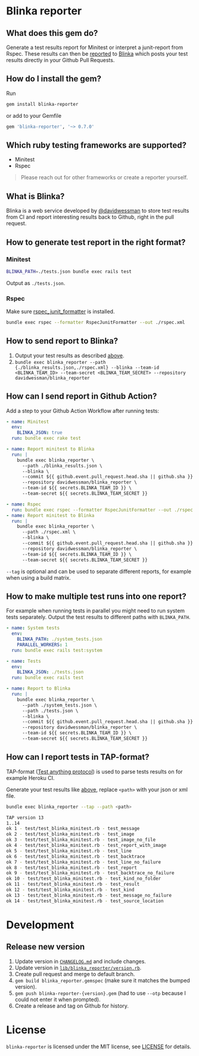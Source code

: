 # Blinka reporter

## What does this gem do?

Generate a test results report for Minitest or interpret a junit-report from Rspec.
These results can then be [reported](#how-to-send-report-to-blinka) to [Blinka](#what-is-blinka) which posts your test results directly in your Github Pull Requests.

## How do I install the gem?

Run

```sh
gem install blinka-reporter
```

or add to your Gemfile

```ruby
gem 'blinka-reporter', '~> 0.7.0'
```

## Which ruby testing frameworks are supported?

- Minitest
- Rspec

> Please reach out for other frameworks or create a reporter yourself.

## What is Blinka?

Blinka is a web service developed by [@davidwessman](https://github.com/davidwessman) to store test results from CI and report interesting results back to Github, right in the pull request.

## How to generate test report in the right format?

### Minitest

```sh
BLINKA_PATH=./tests.json bundle exec rails test
```

Output as `./tests.json`.

### Rspec

Make sure [rspec_junit_formatter](https://github.com/sj26/rspec_junit_formatter) is installed.

```sh
bundle exec rspec --formatter RspecJunitFormatter --out ./rspec.xml
```

## How to send report to Blinka?

1. Output your test results as described [above](#how-to-generate-test-report-in-the-right-format).
1. `bundle exec blinka_reporter --path {./blinka_results.json,./rspec.xml} --blinka --team-id <BLINKA_TEAM_ID> --team-secret <BLINKA_TEAM_SECRET> --repository davidwessman/blinka_reporter`

## How can I send report in Github Action?

Add a step to your Github Action Workflow after running tests:

```yaml
- name: Minitest
  env:
    BLINKA_JSON: true
  run: bundle exec rake test

- name: Report minitest to Blinka
  run: |
    bundle exec blinka_reporter \
      --path ./blinka_results.json \
      --blinka \
      --commit ${{ github.event.pull_request.head.sha || github.sha }} \
      --repository davidwessman/blinka_reporter \
      --team-id ${{ secrets.BLINKA_TEAM_ID }} \
      --team-secret ${{ secrets.BLINKA_TEAM_SECRET }}
```

```yaml
- name: Rspec
  run: bundle exec rspec --formatter RspecJunitFormatter --out ./rspec.xml
- name: Report minitest to Blinka
  run: |
    bundle exec blinka_reporter \
      --path ./rspec.xml \
      --blinka \
      --commit ${{ github.event.pull_request.head.sha || github.sha }} \
      --repository davidwessman/blinka_reporter \
      --team-id ${{ secrets.BLINKA_TEAM_ID }} \
      --team-secret ${{ secrets.BLINKA_TEAM_SECRET }}
```

`--tag` is optional and can be used to separate different reports, for example when using a build matrix.

## How to make multiple test runs into one report?

For example when running tests in parallel you might need to run system tests separately.
Output the test results to different paths with `BLINKA_PATH`.

```yaml
- name: System tests
  env:
    BLINKA_PATH: ./system_tests.json
    PARALLEL_WORKERS: 1
  run: bundle exec rails test:system

- name: Tests
  env:
    BLINKA_JSON: ./tests.json
  run: bundle exec rails test

- name: Report to Blinka
  run: |
    bundle exec blinka_reporter \
      --path ./system_tests.json \
      --path ./tests.json \
      --blinka \
      --commit ${{ github.event.pull_request.head.sha || github.sha }} \
      --repository davidwessman/blinka_reporter \
      --team-id ${{ secrets.BLINKA_TEAM_ID }} \
      --team-secret ${{ secrets.BLINKA_TEAM_SECRET }}
```

## How can I report tests in TAP-format?

TAP-format ([Test anything protocol](https://testanything.org)) is used to parse tests results on for example Heroku CI.

Generate your test results like [above](#how-to-generate-test-report-in-the-right-format),
replace `<path>` with your json or xml file.

```sh
bundle exec blinka_reporter --tap --path <path>

TAP version 13
1..14
ok 1 - test/test_blinka_minitest.rb - test_message
ok 2 - test/test_blinka_minitest.rb - test_image
ok 3 - test/test_blinka_minitest.rb - test_image_no_file
ok 4 - test/test_blinka_minitest.rb - test_report_with_image
ok 5 - test/test_blinka_minitest.rb - test_line
ok 6 - test/test_blinka_minitest.rb - test_backtrace
ok 7 - test/test_blinka_minitest.rb - test_line_no_failure
ok 8 - test/test_blinka_minitest.rb - test_report
ok 9 - test/test_blinka_minitest.rb - test_backtrace_no_failure
ok 10 - test/test_blinka_minitest.rb - test_kind_no_folder
ok 11 - test/test_blinka_minitest.rb - test_result
ok 12 - test/test_blinka_minitest.rb - test_kind
ok 13 - test/test_blinka_minitest.rb - test_message_no_failure
ok 14 - test/test_blinka_minitest.rb - test_source_location
```

# Development

## Release new version

1. Update version in [`CHANGELOG.md`](./CHANGELOG.md) and include changes.
1. Update version in [`lib/blinka_reporter/version.rb`](./lib/blinka_reporter/version.rb).
1. Create pull request and merge to default branch.
1. `gem build blinka_reporter.gemspec` (make sure it matches the bumped version).
1. `gem push blinka-reporter-{version}.gem` (had to use `--otp` because I could not enter it when prompted).
1. Create a release and tag on Github for history.

# License

`blinka-reporter` is licensed under the MIT license, see [LICENSE](LICENSE) for details.
